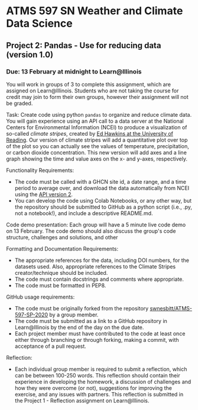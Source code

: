 # ATMS 597 SN Weather and Climate Data Science
## Project 2: Pandas - Use for reducing data (version 1.0)
### Due: 13 February at midnight to Learn@Illinois

You will work in groups of 3 to complete this assignment, which are assigned on Learn@Illinois.  Students who are not taking the course for credit may join to form their own groups, however their assignment will not be graded.

Task:
Create code using python `pandas` to organize and reduce climate data.  You will gain experience using an API call to a data server at the National Centers for Environmental Information (NCEI) to produce a visualization of so-called *climate stripes*, created by [Ed Hawkins at the University of Reading](https://showyourstripes.info/).  Our version of climate stripes will add a quantitative plot over top of the plot so you can actually see the values of temperature, precipitation, or carbon dioxide concentration.  This new version will add axes and a line graph showing the time and value axes on the x- and y-axes, respectively.

Functionality Requirements:
* The code must be called with a GHCN site id, a date range, and a time period to average over, and download the data automatically from NCEI using the [API version 2](https://www.ncdc.noaa.gov/cdo-web/webservices/v2).
* You can develop the code using Colab Notebooks, or any other way, but the repository should be submitted to GitHub as a python script (i.e., .py, not a notebook!), and include a descriptive README.md.

Code demo presentation: Each group will have a 5 minute live code demo on 13 February.  The code demo should also discuss the group's code structure, challenges and solutions, and other 

Formatting and Documentation Requirements:
* The appropriate references for the data, including DOI numbers, for the datasets used.  Also, appropriate references to the Climate Stripes creator/technique should be included.
* The code must contain docstrings and comments where appropriate.
* The code must be formatted in PEP8.

GitHub usage requirements:
* The code must be originally forked from the repository [swnesbitt/ATMS-597-SP-2020](https://github.com/swnesbitt/ATMS-597-SP-2020/) by a group member.
* The code must be submitted as a link to a GitHub repository in Learn@Illinois by the end of the day on the due date.  
* Each project member must have contributed to the code at least once either through branching or through forking, making a commit, with acceptance of a pull request.

Reflection:
* Each individual group member is required to submit a reflection, which can be between 100-250 words. This reflection should contain their experience in developing the homework, a discussion of challenges and how they were overcome (or not), suggestions for improving the exercise, and any issues with partners.  This reflection is submitted in the Project 1 - Reflection assignment on Learn@Illinois.

